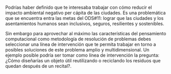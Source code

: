 Podrías haber definido que te interesaba trabajar con cómo reducir el impacto ambiental negativo per cápita de las ciudades. Es una problemática que se encuentra entra las metas del ODS#11: lograr que las ciudades y los asentamientos humanos sean inclusivos, seguros, resilientes y sostenibles.

Sin embargo para aprovechar al máximo las características del pensamiento computacional como metodología de resolución de problemas debes seleccionar una línea de intervención que te permita trabajar en torno a posibles soluciones de este problema amplio y multidimensional. Un ejemplo posible podría ser tomar como línea de intervención la pregunta: ¿Cómo diseñarías un objeto útil reutilizando o reciclando los residuos que quedan después de un recital?.